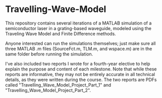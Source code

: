 # Travelling-Wave-Model
This repository contains several iterations of a MATLAB simulation of a semiconductor laser in a grating-based waveguide, modeled using the Traveling Wave Model and Finite Difference methods.

Anyone interested can run the simulations themselves; just make sure all three MATLAB .m files (SourceFct.m, TLM.m, and wspace.m) are in the same folder before running the simulation.

I've also included two reports I wrote for a fourth-year elective to help explain the purpose and content of each milestone. Note that while these reports are informative, they may not be entirely accurate in all technical details, as they were written during the course. The two reports are PDFs called "Travelling_Wave_Model_Project_Part_1" and "Travelling_Wave_Model_Project_Part_2".
